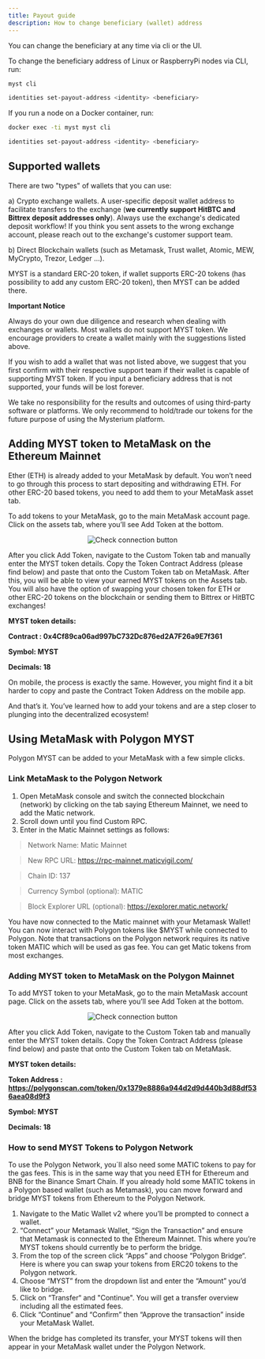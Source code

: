 ```yaml
---
title: Payout guide
description: How to change beneficiary (wallet) address
---
```


You can change the beneficiary at any time via cli or the UI.

To change the beneficiary address of Linux or RaspberryPi nodes via CLI, run:
```bash
myst cli
```

```bash
identities set-payout-address <identity> <beneficiary>
```

If you run a node on a Docker container, run:
```bash
docker exec -ti myst myst cli
```

```bash
identities set-payout-address <identity> <beneficiary>
```

## Supported wallets

There are two "types" of wallets that you can use: 

 
a) Crypto exchange wallets. A user-specific deposit wallet address to facilitate transfers to the exchange (**we currently support HitBTC and Bittrex deposit addresses only**). Always use the exchange's dedicated deposit workflow! If you think you sent assets to the wrong exchange account, please reach out to the exchange's customer support team.

b) Direct Blockchain wallets (such as Metamask, Trust wallet, Atomic, MEW, MyCrypto, Trezor, Ledger ...). 


MYST is a standard ERC-20 token, if wallet supports ERC-20 tokens (has possibility to add any custom ERC-20 token), then MYST can be added there.

**Important Notice**

Always do your own due diligence and research when dealing with exchanges or wallets. 
Most wallets do not support MYST token. We encourage providers to create a wallet mainly with the suggestions listed above. 

If you wish to add a wallet that was not listed above, we suggest that you first confirm with their respective support team if their wallet is capable of supporting MYST token. 
If you input a beneficiary address that is not supported, your funds will be lost forever.

We take no responsibility for the results and outcomes of using third-party software or platforms. 
We only recommend to hold/trade our tokens for the future purpose of using the Mysterium platform.


## Adding MYST token to MetaMask on the Ethereum Mainnet


Ether (ETH) is already added to your MetaMask by default. You won’t need to go through this process to start depositing and withdrawing ETH. For other ERC-20 based tokens, you need to add them to your MetaMask asset tab.

To add tokens to your MetaMask, go to the main MetaMask account page. Click on the assets tab, where you’ll see Add Token at the bottom.

<div style="text-align:center">
  <img src="../images/platforms/metamask.png" alt="Check connection button" class="screenshot"/>
</div>


After you click Add Token, navigate to the Custom Token tab and manually enter the MYST token details. Copy the Token Contract Address (please find below) and paste that onto the Custom Token tab on MetaMask. 
After this, you will be able to view your earned MYST tokens on the Assets tab. You will also have the option of swapping your chosen token for ETH or other ERC-20 tokens on the blockchain or sending them to Bittrex or HitBTC exchanges!

**MYST token details:**

**Contract : 0x4Cf89ca06ad997bC732Dc876ed2A7F26a9E7f361**

**Symbol: MYST**

**Decimals: 18**


On mobile, the process is exactly the same. However, you might find it a bit harder to copy and paste the Contract Token Address on the mobile app.

And that’s it. You’ve learned how to add your tokens and are a step closer to plunging into the decentralized ecosystem!


## Using MetaMask with Polygon MYST

Polygon MYST can be added to your MetaMask with a few simple clicks.

### Link MetaMask to the Polygon Network

1. Open MetaMask console and switch the connected blockchain (network) by clicking on the tab saying Ethereum Mainnet, we need to add the Matic network.
2. Scroll down until you find Custom RPC.
3. Enter in the Matic Mainnet settings as follows:

> Network Name: Matic Mainnet

> New RPC URL: https://rpc-mainnet.maticvigil.com/

> Chain ID: 137

> Currency Symbol (optional): MATIC

> Block Explorer URL (optional): https://explorer.matic.network/

You have now connected to the Matic mainnet with your Metamask Wallet! You can now interact with Polygon tokens like $MYST while connected to Polygon. Note that transactions on the Polygon network requires its native token MATIC which will be used as gas fee. You can get Matic tokens from most exchanges.

### Adding MYST token to MetaMask on the Polygon Mainnet

To add MYST token to your MetaMask, go to the main MetaMask account page. Click on the assets tab, where you’ll see Add Token at the bottom.

<div style="text-align:center">
  <img src="../images/platforms/metamask.png" alt="Check connection button" class="screenshot"/>
</div>


After you click Add Token, navigate to the Custom Token tab and manually enter the MYST token details. Copy the Token Contract Address (please find below) and paste that onto the Custom Token tab on MetaMask. 

**MYST token details:**

**Token Address : https://polygonscan.com/token/0x1379e8886a944d2d9d440b3d88df536aea08d9f3**

**Symbol: MYST**

**Decimals: 18**


### How to send MYST Tokens to Polygon Network

To use the Polygon Network, you´ll also need some MATIC tokens to pay for the gas fees. This is in the same way that you need ETH for Ethereum and BNB for the Binance Smart Chain. If you already hold some MATIC tokens in a Polygon based wallet (such as Metamask), you can move forward and bridge MYST tokens from Ethereum to the Polygon Network.

1. Navigate to the Matic Wallet v2 where you’ll be prompted to connect a wallet.
2. “Connect” your Metamask Wallet, “Sign the Transaction” and ensure that Metamask is connected to the Ethereum Mainnet. This where you’re MYST tokens should currently be to perform the bridge.
3. From the top of the screen click “Apps” and choose “Polygon Bridge“. Here is where you can swap your tokens from ERC20 tokens to the Polygon network.
4. Choose “MYST” from the dropdown list and enter the “Amount” you’d like to bridge.
5. Click on “Transfer“ and "Continue". You will get a transfer overview including all the estimated fees.
6. Click “Continue” and “Confirm” then “Approve the transaction” inside your MetaMask Wallet.

When the bridge has completed its transfer, your MYST tokens will then appear in your MetaMask wallet under the Polygon Network.




